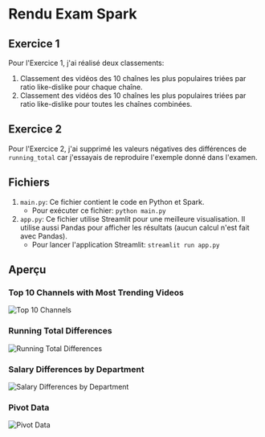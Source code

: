 
# Rendu Exam Spark

## Exercice 1

Pour l'Exercice 1, j'ai réalisé deux classements:
1. Classement des vidéos des 10 chaînes les plus populaires triées par ratio like-dislike pour chaque chaîne.
2. Classement des vidéos des 10 chaînes les plus populaires triées par ratio like-dislike pour toutes les chaînes combinées.

## Exercice 2

Pour l'Exercice 2, j'ai supprimé les valeurs négatives des différences de `running_total` car j'essayais de reproduire l'exemple donné dans l'examen.

## Fichiers

1. `main.py`: Ce fichier contient le code en Python et Spark.
   - Pour exécuter ce fichier: `python main.py`
2. `app.py`: Ce fichier utilise Streamlit pour une meilleure visualisation. Il utilise aussi Pandas pour afficher les résultats (aucun calcul n'est fait avec Pandas).
   - Pour lancer l'application Streamlit: `streamlit run app.py`

## Aperçu

### Top 10 Channels with Most Trending Videos
![Top 10 Channels](./1)

### Running Total Differences
![Running Total Differences](./2)

### Salary Differences by Department
![Salary Differences by Department](./3)

### Pivot Data
![Pivot Data](./4)
